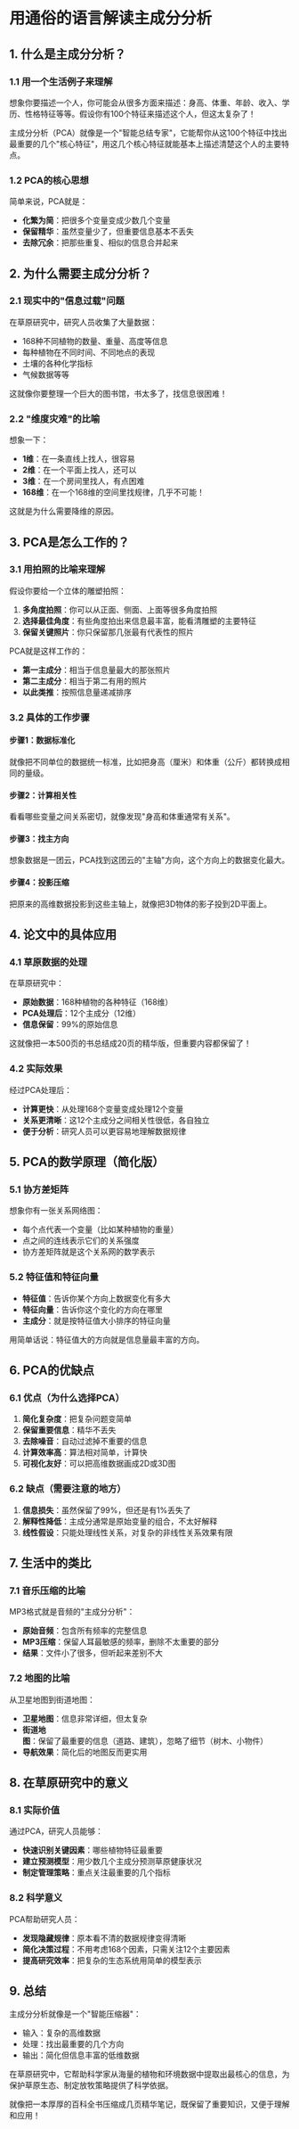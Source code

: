 # 用通俗的语言解读主成分分析

## 1. 什么是主成分分析？

### 1.1 用一个生活例子来理解

想象你要描述一个人，你可能会从很多方面来描述：身高、体重、年龄、收入、学历、性格特征等等。假设你有100个特征来描述这个人，但这太复杂了！

主成分分析（PCA）就像是一个"智能总结专家"，它能帮你从这100个特征中找出最重要的几个"核心特征"，用这几个核心特征就能基本上描述清楚这个人的主要特点。

### 1.2 PCA的核心思想

简单来说，PCA就是：
- **化繁为简**：把很多个变量变成少数几个变量
- **保留精华**：虽然变量少了，但重要信息基本不丢失
- **去除冗余**：把那些重复、相似的信息合并起来

## 2. 为什么需要主成分分析？

### 2.1 现实中的"信息过载"问题

在草原研究中，研究人员收集了大量数据：
- 168种不同植物的数量、重量、高度等信息
- 每种植物在不同时间、不同地点的表现
- 土壤的各种化学指标
- 气候数据等等

这就像你要整理一个巨大的图书馆，书太多了，找信息很困难！

### 2.2 "维度灾难"的比喻

想象一下：
- **1维**：在一条直线上找人，很容易
- **2维**：在一个平面上找人，还可以
- **3维**：在一个房间里找人，有点困难
- **168维**：在一个168维的空间里找规律，几乎不可能！

这就是为什么需要降维的原因。

## 3. PCA是怎么工作的？

### 3.1 用拍照的比喻来理解

假设你要给一个立体的雕塑拍照：

1. **多角度拍照**：你可以从正面、侧面、上面等很多角度拍照
2. **选择最佳角度**：有些角度拍出来信息最丰富，能看清雕塑的主要特征
3. **保留关键照片**：你只保留那几张最有代表性的照片

PCA就是这样工作的：
- **第一主成分**：相当于信息量最大的那张照片
- **第二主成分**：相当于第二有用的照片
- **以此类推**：按照信息量递减排序

### 3.2 具体的工作步骤

#### 步骤1：数据标准化
就像把不同单位的数据统一标准，比如把身高（厘米）和体重（公斤）都转换成相同的量级。

#### 步骤2：计算相关性
看看哪些变量之间关系密切，就像发现"身高和体重通常有关系"。

#### 步骤3：找主方向
想象数据是一团云，PCA找到这团云的"主轴"方向，这个方向上的数据变化最大。

#### 步骤4：投影压缩
把原来的高维数据投影到这些主轴上，就像把3D物体的影子投到2D平面上。

## 4. 论文中的具体应用

### 4.1 草原数据的处理

在草原研究中：
- **原始数据**：168种植物的各种特征（168维）
- **PCA处理后**：12个主成分（12维）
- **信息保留**：99%的原始信息

这就像把一本500页的书总结成20页的精华版，但重要内容都保留了！

### 4.2 实际效果

经过PCA处理后：
- **计算更快**：从处理168个变量变成处理12个变量
- **关系更清晰**：这12个主成分之间相关性很低，各自独立
- **便于分析**：研究人员可以更容易地理解数据规律

## 5. PCA的数学原理（简化版）

### 5.1 协方差矩阵

想象你有一张关系网络图：
- 每个点代表一个变量（比如某种植物的重量）
- 点之间的连线表示它们的关系强度
- 协方差矩阵就是这个关系网的数学表示

### 5.2 特征值和特征向量

- **特征值**：告诉你某个方向上数据变化有多大
- **特征向量**：告诉你这个变化的方向在哪里
- **主成分**：就是按特征值大小排序的特征向量

用简单话说：特征值大的方向就是信息量最丰富的方向。

## 6. PCA的优缺点

### 6.1 优点（为什么选择PCA）

1. **简化复杂度**：把复杂问题变简单
2. **保留重要信息**：精华不丢失
3. **去除噪音**：自动过滤掉不重要的信息
4. **计算效率高**：算法相对简单，计算快
5. **可视化友好**：可以把高维数据画成2D或3D图

### 6.2 缺点（需要注意的地方）

1. **信息损失**：虽然保留了99%，但还是有1%丢失了
2. **解释性降低**：主成分通常是原始变量的组合，不太好解释
3. **线性假设**：只能处理线性关系，对复杂的非线性关系效果有限

## 7. 生活中的类比

### 7.1 音乐压缩的比喻

MP3格式就是音频的"主成分分析"：
- **原始音频**：包含所有频率的完整信息
- **MP3压缩**：保留人耳最敏感的频率，删除不太重要的部分
- **结果**：文件小了很多，但听起来差别不大

### 7.2 地图的比喻

从卫星地图到街道地图：
- **卫星地图**：信息非常详细，但太复杂
- **街道地图**：保留了最重要的信息（道路、建筑），忽略了细节（树木、小物件）
- **导航效果**：简化后的地图反而更实用

## 8. 在草原研究中的意义

### 8.1 实际价值

通过PCA，研究人员能够：
- **快速识别关键因素**：哪些植物特征最重要
- **建立预测模型**：用少数几个主成分预测草原健康状况
- **制定管理策略**：重点关注最重要的几个指标

### 8.2 科学意义

PCA帮助研究人员：
- **发现隐藏规律**：原本看不清的数据规律变得清晰
- **简化决策过程**：不用考虑168个因素，只需关注12个主要因素
- **提高研究效率**：把复杂的生态系统用简单的模型表示

## 9. 总结

主成分分析就像是一个"智能压缩器"：
- 输入：复杂的高维数据
- 处理：找出最重要的几个方向
- 输出：简化但信息丰富的低维数据

在草原研究中，它帮助科学家从海量的植物和环境数据中提取出最核心的信息，为保护草原生态、制定放牧策略提供了科学依据。

就像把一本厚厚的百科全书压缩成几页精华笔记，既保留了重要知识，又便于理解和应用！ 